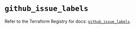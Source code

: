 # `github_issue_labels`

Refer to the Terraform Registry for docs: [`github_issue_labels`](https://registry.terraform.io/providers/integrations/github/6.1.0/docs/resources/issue_labels).
